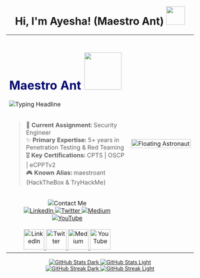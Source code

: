<h1 align="center" class="heading-element" dir="auto">
  Hi, I'm Ayesha! (Maestro Ant) <img src="https://media2.giphy.com/media/v1.Y2lkPTc5MGI3NjExejZ2d290YTk0a2JmeGRxbWVuam84ZWhydjh5bnZqeDY3emg5M2RhZiZlcD12MV9pbnRlcm5hbF9naWZfYnlfaWQmY3Q9cw/3YJ7bykbHXN3qHq9WN/giphy.gif" width="50px" height="50px">
</h1>

<!--
**maestro-ant/maestro-ant** is a ✨ _special_ ✨ repository because its `README.md` (this file) appears on your GitHub profile.

Here are some ideas to get you started:

- 🔭 I’m currently working on ...
- 🌱 I’m currently learning ...
- 👯 I’m looking to collaborate on ...
- 🤔 I’m looking for help with ...
- 💬 Ask me about ...
- 📫 How to reach me: ...
- 😄 Pronouns: ...
- ⚡ Fun fact: ...
-->

<!-- Main Table for Two-Column Layout -->
<table>
<tr>
<td width="65%">

<!-- Left Column: Main Info -->

<!-- Dynamic Typing Headline with a spinning planet -->
<div align="left">
  <h1 style="color: #00076f;">
    Maestro Ant  
    <img src="https://media3.giphy.com/media/v1.Y2lkPTc5MGI3NjExZDBmbXU3Znk4azBuNW1qM2M0ZTZtcDBybzc5bWtweWJ1ZmlqY3kxZiZlcD12MV9pbnRlcm5hbF9naWZfYnlfaWQmY3Q9Zw/eY1cJTWCuTC7l7IjtP/giphy.gif" width="100px" height="100px">
  </h1>
  <img src="https://readme-typing-svg.herokuapp.com?font=JetBrains+Mono&size=22&color=00076f&width=500&height=60&lines=I'm+a+Penetration+Tester;Cybersecurity+Researcher;Cloud+Security+Explorer;Continuous+Learner" alt="Typing Headline">
</div>

<br>

> 🚀 **Current Assignment:** Security Engineer
> <br>
> ✨ **Primary Expertise:** 5+ years in Penetration Testing & Red Teaming
> <br>
> 🎖️ **Key Certifications:** CPTS | OSCP | eCPPTv2
> <br>
> 🎮 **Known Alias:** maestroant (HackTheBox & TryHackMe)

<br>



<!-- Animated "Contact Me" Title -->
<div style="text-align: center;">
  <img src="https://readme-typing-svg.herokuapp.com?font=Pacifico&size=28&color=00076f&center=true&vCenter=true&width=400&height=40&lines=Contact+Me" alt="Contact Me">
</div>

<!-- Badges -->
<div style="text-align: center;">
  <a href="https://www.linkedin.com/in/ayesha-raja/" target="_blank" rel="noopener noreferrer">
    <img src="https://img.shields.io/badge/-LinkedIn-0D1117?style=for-the-badge&logo=linkedin&logoColor=ffe4f2" alt="LinkedIn">
  </a>
  <a href="https://x.com/maestro__ant" target="_blank" rel="noopener noreferrer">
    <img src="https://img.shields.io/badge/-Twitter-0D1117?style=for-the-badge&logo=x&logoColor=ffe4f2" alt="Twitter">
  </a>
  <a href="https://medium.com/@maestro-ant" target="_blank" rel="noopener noreferrer">
    <img src="https://img.shields.io/badge/-Medium-0D1117?style=for-the-badge&logo=medium&logoColor=ffe4f2" alt="Medium">
  </a>
  <a href="https://youtube.com/@maestroant?si=ozcgeckFKy2bdp4V" target="_blank" rel="noopener noreferrer">
    <img src="https://img.shields.io/badge/-YouTube-0D1117?style=for-the-badge&logo=youtube&logoColor=ffe4f2" alt="YouTube">
  </a>
</div>

</br>


<!-- Comms Array -->
<div align="center">
  <a href="https://www.linkedin.com/in/ayesha-raja/" target="_blank">
    <img src="https://user-images.githubusercontent.com/74038190/219923023-5e92621c-7c2a-487c-a664-97c722141a0b.gif" width="55" alt="LinkedIn">
  </a>
  <a href="https://x.com/maestro__ant" target="_blank">
    <img src="https://user-images.githubusercontent.com/74038190/219923025-1398c864-531e-4336-963b-f4f331d279e8.gif" width="55" alt="Twitter">
  </a>
  <a href="https://medium.com/@maestro-ant" target="_blank">
    <img src="https://user-images.githubusercontent.com/74038190/219923024-e28d8a7c-a292-4f33-8a9d-9788d6c342a7.gif" width="55" alt="Medium">
  </a>
  <a href="https://youtube.com/@maestroant?si=ozcgeckFKy2bdp4V" target="_blank">
    <img src="https://user-images.githubusercontent.com/74038190/219923026-65196901-c8f9-4670-a359-2580327f1c48.gif" width="55" alt="YouTube">
  </a>
</div>

</td>

<td width="35%" align="center">
<!-- Right Column: Floating Astronaut GIF -->
  <img src="https://media3.giphy.com/media/v1.Y2lkPTc5MGI3NjExODBhNTE0cnQyamRyM3djNm9qeGk5MHljOGE4c2FnaXowb2w4cGI2NiZlcD12MV9pbnRlcm5hbF9naWZfYnlfaWQmY3Q9Zw/Kv2T5yBQ774PSBeXjY/giphy.gif" width="100%" alt="Floating Astronaut">
</td>
</tr>
</table>



<!-- Ship's Telemetry & Trajectory -->
<!-- Light & Dark Mode Compatible GitHub Stats -->
<div align="center">
  <!-- Dark Mode Stats -->
  <a href="https://github.com/maestro-ant#gh-dark-mode-only">
    <img src="https://github-readme-stats.vercel.app/api?username=maestro-ant&show_icons=true&include_all_commits=true&count_private=true&bg_color=00076f&border_color=ffe4f2&title_color=ffe4f2&icon_color=ffe4f2&text_color=ffe4f2#gh-dark-mode-only" alt="GitHub Stats Dark">
  </a>
  <!-- Light Mode Stats -->
  <a href="https://github.com/maestro-ant#gh-light-mode-only">
    <img src="https://github-readme-stats.vercel.app/api?username=maestro-ant&show_icons=true&include_all_commits=true&count_private=true&bg_color=ffe4f2&border_color=00076f&title_color=00076f&icon_color=00076f&text_color=00076f#gh-light-mode-only" alt="GitHub Stats Light">
  </a>
</div>
<div align="center">
  <!-- Dark Mode Streak -->
  <a href="https://github.com/maestro-ant#gh-dark-mode-only">
    <img src="https://github-readme-streak-stats.herokuapp.com/?user=maestro-ant&theme=radical&background=00076f&border=ffe4f2&stroke=ffe4f2&ring=ffe4f2&fire=ffe4f2&currStreakNum=ffe4f2&sideNums=ffe4f2&currStreakLabel=ffe4f2&sideLabels=ffe4f2#gh-dark-mode-only" alt="GitHub Streak Dark">
  </a>
  <!-- Light Mode Streak -->
  <a href="https://github.com/maestro-ant#gh-light-mode-only">
    <img src="https://github-readme-streak-stats.herokuapp.com/?user=maestro-ant&theme=default&background=ffe4f2&border=00076f&stroke=00076f&ring=00076f&fire=00076f&currStreakNum=00076f&sideNums=00076f&currStreakLabel=00076f&sideLabels=00076f#gh-light-mode-only" alt="GitHub Streak Light">
  </a>
</div>

